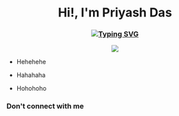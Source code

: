 <h1 align="center">Hi!, I'm Priyash Das</h1>
<h3 align="center">
<a href="https://git.io/typing-svg"><img src="https://readme-typing-svg.demolab.com?font=Fira+Code&size=18&pause=1000&color=DC2CCC&width=435&lines=I+have+a+keen+interest+in+Frontend+dev.;I+have+a+keen+interest+in+Web+dev.;I+have+a+keen+interest+in+Software+dev.;I+have+a+keen+interest+in+cybersecurity.;I+have+a+keen+interest+in+AI%2FML." alt="Typing SVG" /></a>
</h3>

<div align="center">
  <img src="https://profile-counter.glitch.me/zzpd26/count.svg?"  />
</div>

- Hehehehe 

- Hahahaha

- Hohohoho

<h3 align="left">Don't connect with me</h3>



